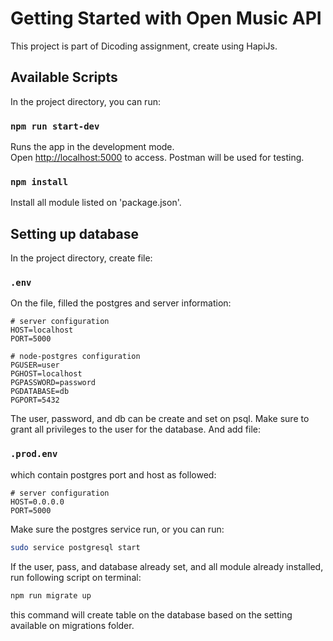 # Getting Started with Open Music API

This project is part of Dicoding assignment, create using HapiJs.

## Available Scripts

In the project directory, you can run:

### `npm run start-dev`

Runs the app in the development mode.\
Open [http://localhost:5000](http://localhost:5000) to access.
Postman will be used for testing.

### `npm install`

Install all module listed on 'package.json'.

## Setting up database

In the project directory, create file:

### `.env`

On the file, filled the postgres and server information:

```shell
# server configuration
HOST=localhost
PORT=5000
 
# node-postgres configuration
PGUSER=user
PGHOST=localhost
PGPASSWORD=password
PGDATABASE=db
PGPORT=5432
```

The user, password, and db can be create and set on psql. Make sure to grant all privileges to the user for the database. And add file:

### `.prod.env`

which contain postgres port and host as followed:

```shell
# server configuration
HOST=0.0.0.0
PORT=5000
```

Make sure the postgres service run, or you can run:

```zsh
sudo service postgresql start
```

If the user, pass, and database already set, and all module already installed, run following script on terminal:

```zsh
npm run migrate up
```

this command will create table on the database based on the setting available on migrations folder.

